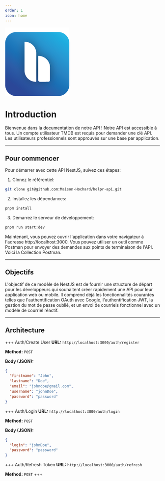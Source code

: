 ```yaml
---
order: 1
icon: home
---
```


![](/logo.png)

# Introduction

Bienvenue dans la documentation de notre API ! Notre API est accessible à tous. Un compte utilisateur TMDB est requis pour demander une clé API. Les utilisateurs professionnels sont approuvés sur une base par application.

---

## Pour commencer
Pour démarrer avec cette API NestJS, suivez ces étapes:

1. Clonez le référentiel:
```bash
git clone git@github.com:Maison-Hochard/helpr-api.git
```

2. Installez les dépendances:
```bash
pnpm install
```

3. Démarrez le serveur de développement:
```bash
pnpm run start:dev
```

Maintenant, vous pouvez ouvrir l'application dans votre navigateur à l'adresse http://localhost:3000. Vous pouvez utiliser un outil comme Postman pour envoyer des demandes aux points de terminaison de l'API. Voici la Collection Postman.

---
## Objectifs
L'objectif de ce modèle de NestJS est de fournir une structure de départ pour les développeurs qui souhaitent créer rapidement une API pour leur application web ou mobile. Il comprend déjà les fonctionnalités courantes telles que l'authentification OAuth avec Google, l'authentification JWT, la gestion du mot de passe oublié, et un envoi de courriels fonctionnel avec un modèle de courriel réactif.

[//]: # (---)

[//]: # (## Questions fréquentes)

[//]: # ()
[//]: # (==- Pourquoi aurais-je besoin d'une API ?)

[//]: # (L'API fournit un moyen rapide, cohérent et fiable d'obtenir des données tierces.)

[//]: # (===)

[//]: # (==- Comment puis-je demander une clé API ?)

[//]: # (Vous pouvez demander une clé API en cliquant sur le lien "API" dans la barre latérale gauche de la page des paramètres de votre compte. Vous devez avoir un nom commercial légitime, une adresse, un numéro de téléphone et une description pour demander une clé API.)

[//]: # (===)

[//]: # (==- Qu'en est-il du SSL ?)

[//]: # (Il est actuellement disponible à l'échelle de l'API. Cela inclut à la fois les points de terminaison de l'API et les actifs servis via notre CDN. Nous vous recommandons fortement d'utiliser SSL.)

[//]: # (===)

[//]: # (==- L'API change-t-elle jamais ? Comment pouvez-vous en savoir plus sur les nouvelles fonctionnalités ?)

[//]: # (Oui, ça peut de temps en temps. Nous faisons de notre mieux pour publier ces mises à jour pertinentes dans la documentation officielle.)

[//]: # (===)

[//]: # (==- Puis-je apporter des modifications à l'API ?)

[//]: # (Non tu ne peux pas. Notre API est une source fermée.)

[//]: # (===)

---

## Architecture

+++ Auth/Create User
**URL:** `http://localhost:3000/auth/register`

**Method:** `POST`

**Body (JSON):**

```json
{
  "firstname": "John",
  "lastname": "Doe",
  "email": "johndoe@gmail.com",
  "username": "johnDoe",
  "password": "password"
}
```
+++ Auth/Login
**URL:** `http://localhost:3000/auth/login`

**Method:** `POST`

**Body (JSON):**

```json
{
  "login": "johnDoe",
  "password": "password"
}
```
+++ Auth/Refresh Token
**URL:** `http://localhost:3000/auth/refresh`

**Method:** `POST`
+++


